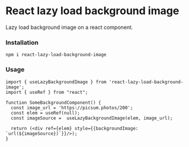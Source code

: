 # React lazy load background image

Lazy load background image on a react component.

### Installation

`npm i react-lazy-load-background-image`

### Usage

```
import { useLazyBackgroundImage } from 'react-lazy-load-background-image';
import { useRef } from "react";

function SomeBackgroundComponent() {
  const image_url = 'https://picsum.photos/200';
  const elem = useRef(null);
  const imageSource =  useLazyBackgroundImage(elem, image_url);

  return (<div ref={elem} style={{backgroundImage: `url(${imageSource})`}}/>);
}
```
